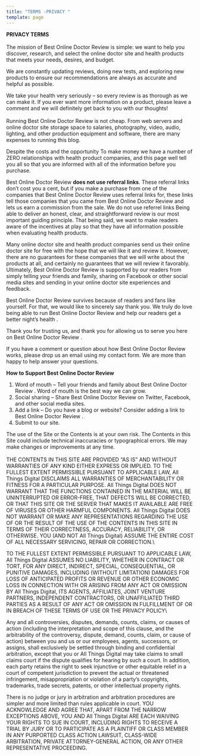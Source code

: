 ```yaml
---
title: "TERMS -PRIVACY "
template: page
---
```

**PRIVACY TERMS**\
\
The mission of Best Online Doctor Review  is simple: we want to help you discover, research, and select the online doctor site  and health  products that meets your needs, desires, and budget. 

We are constantly updating reviews, doing new tests, and exploring new products to ensure our recommendations are always as accurate and helpful as possible.

We take your health  very seriously – so every review is as thorough as we can make it.  If you ever want more information on a product, please leave a comment and we will definitely get back to you with our thoughts! \
\
Running Best Online Doctor Review  is not cheap. From web servers and online doctor site  storage space to salaries, photography, video, audio, lighting, and other production equipment and software, there are many expenses to running this blog.  

Despite the costs and the opportunity To make money we have a number of ZERO  relationships with health  product companies, and this page well tell you all so that you are informed with all of the information before you purchase.

Best Online Doctor Review **does not  use referral links**. These referral links don’t cost you a cent, but if you make a purchase from one of the companies that Best Online Doctor Review  uses referral links for, these links tell those companies that you came from Best Online Doctor Review  and lets us earn a commission from the sale. We do not use referrel links  Being able to deliver an honest, clear, and straightforward review is our most important guiding principle.  That being said, we want to make readers aware of the incentives at play so that they have all information possible when evaluating health  products.

Many online doctor site  and health  product companies send us their online doctor site  for free with the hope that we will like it and review it. However, there are no guarantees for these companies that we will write about the products at all, and certainly no guarantees that we will review it favorably. Ultimately, Best Online Doctor Review  is supported by our readers from simply telling your friends and family, sharing on Facebook or other social media sites and sending in your online doctor site  experiences and feedback.  

Best Online Doctor Review  survives because of readers and fans like yourself. For that, we would like to sincerely say thank you. We truly do love being able to run Best Online Doctor Review  and help our readers get a better night’s health . 

Thank you for trusting us, and thank you for allowing us to serve you here on Best Online Doctor Review .

If you have a comment or question about how Best Online Doctor Review  works, please drop us an email using my contact form. We are more than happy to help answer your questions.

**How to Support Best Online Doctor Review** 

1. Word of mouth – Tell your friends and family about Best Online Doctor Review . Word of mouth is the best way we can grow.
2. Social sharing – Share Best Online Doctor Review  on Twitter, Facebook, and other social media sites.
3. Add a link – Do you have a blog or website? Consider adding a link to Best Online Doctor Review .
4. Submit to our site. 

The use of the Site or the Contents is at your own risk.  The Contents in this Site could include technical inaccuracies or typographical errors.  We may make changes or improvements at any time. \
\
THE CONTENTS IN THIS SITE ARE PROVIDED “AS IS” AND WITHOUT WARRANTIES OF ANY KIND EITHER EXPRESS OR IMPLIED. TO THE FULLEST EXTENT PERMISSIBLE PURSUANT TO APPLICABLE LAW, All Things Digital DISCLAIMS ALL WARRANTIES OF MERCHANTABILITY OR FITNESS FOR A PARTICULAR PURPOSE.  All Things Digital DOES NOT WARRANT THAT THE FUNCTIONS CONTAINED IN THE MATERIAL WILL BE UNINTERRUPTED OR ERROR-FREE, THAT DEFECTS WILL BE CORRECTED, OR THAT THIS SITE OR THE SERVER THAT MAKES IT AVAILABLE ARE FREE OF VIRUSES OR OTHER HARMFUL COMPONENTS. All Things Digital DOES NOT WARRANT OR MAKE ANY REPRESENTATIONS REGARDING THE USE OF OR THE RESULT OF THE USE OF THE CONTENTS IN THIS SITE IN TERMS OF THEIR CORRECTNESS, ACCURACY, RELIABILITY, OR OTHERWISE.  YOU (AND NOT All Things Digital) ASSUME THE ENTIRE COST OF ALL NECESSARY SERVICING, REPAIR OR CORRECTION.\

TO THE FULLEST EXTENT PERMISSIBLE PURSUANT TO APPLICABLE LAW, All Things Digital ASSUMES NO LIABILITY, WHETHER IN CONTRACT OR TORT, FOR ANY DIRECT, INDIRECT, SPECIAL, CONSEQUENTIAL, OR PUNITIVE DAMAGES, INCLUDING (WITHOUT LIMITATION) DAMAGES FOR LOSS OF ANTICIPATED PROFITS OR REVENUE OR OTHER ECONOMIC LOSS IN CONNECTION WITH OR ARISING FROM ANY ACT OR OMISSION BY All Things Digital, ITS AGENTS, AFFILIATES, JOINT VENTURE PARTNERS, INDEPENDENT CONTRACTORS, OR UNAFFILIATED THIRD PARTIES AS A RESULT OF ANY ACT OR OMISSION IN FULFILLMENT OF OR IN BREACH OF THESE TERMS OF USE OR THE PRIVACY POLICY\

Any and all controversies, disputes, demands, counts, claims, or causes of action (including the interpretation and scope of this clause, and the arbitrability of the controversy, dispute, demand, counts, claim, or cause of action) between you and us or our employees, agents, successors, or assigns, shall exclusively be settled through binding and confidential arbitration, except that you or All Things Digital may take claims to small claims court if the dispute qualifies for hearing by such a court. In addition, each party retains the right to seek injunctive or other equitable relief in a court of competent jurisdiction to prevent the actual or threatened infringement, misappropriation or violation of a party’s copyrights, trademarks, trade secrets, patents, or other intellectual property rights.

There is no judge or jury in arbitration and arbitration procedures are simpler and more limited than rules applicable in court.  YOU ACKNOWLEDGE AND AGREE THAT, APART FROM THE NARROW EXCEPTIONS ABOVE, YOU AND All Things Digital ARE EACH WAIVING YOUR RIGHTS TO SUE IN COURT, INCLUDING RIGHTS TO RECEIVE A TRIAL BY JURY OR TO PARTICIPATE AS A PLAINTIFF OR CLASS MEMBER IN ANY PURPORTED CLASS ACTION LAWSUIT, CLASS-WIDE ARBITRATION, PRIVATE ATTORNEY-GENERAL ACTION, OR ANY OTHER REPRESENTATIVE PROCEEDING.